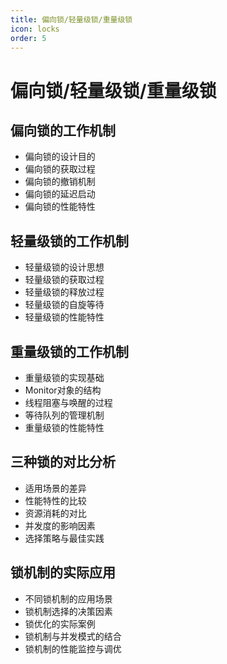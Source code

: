 ```yaml
---
title: 偏向锁/轻量级锁/重量级锁
icon: locks
order: 5
---
```


# 偏向锁/轻量级锁/重量级锁

## 偏向锁的工作机制

- 偏向锁的设计目的
- 偏向锁的获取过程
- 偏向锁的撤销机制
- 偏向锁的延迟启动
- 偏向锁的性能特性

## 轻量级锁的工作机制

- 轻量级锁的设计思想
- 轻量级锁的获取过程
- 轻量级锁的释放过程
- 轻量级锁的自旋等待
- 轻量级锁的性能特性

## 重量级锁的工作机制

- 重量级锁的实现基础
- Monitor对象的结构
- 线程阻塞与唤醒的过程
- 等待队列的管理机制
- 重量级锁的性能特性

## 三种锁的对比分析

- 适用场景的差异
- 性能特性的比较
- 资源消耗的对比
- 并发度的影响因素
- 选择策略与最佳实践

## 锁机制的实际应用

- 不同锁机制的应用场景
- 锁机制选择的决策因素
- 锁优化的实际案例
- 锁机制与并发模式的结合
- 锁机制的性能监控与调优
